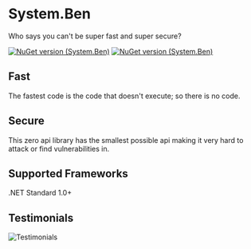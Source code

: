 # System.Ben
Who says you can't be super fast and super secure?

[![NuGet version (System.Ben)](https://img.shields.io/nuget/dt/System.Ben.svg?style=flat-square)](https://www.nuget.org/packages/System.Ben/)
[![NuGet version (System.Ben)](https://img.shields.io/nuget/v/System.Ben.svg?style=flat-square)](https://www.nuget.org/packages/System.Ben/)

## Fast
The fastest code is the code that doesn't execute; so there is no code.

## Secure
This zero api library has the smallest possible api making it very hard to attack or find vulnerabilities in.

## Supported Frameworks

.NET Standard 1.0+

## Testimonials

![Testimonials](https://aoa.blob.core.windows.net/aspnet/system.ben.png)
